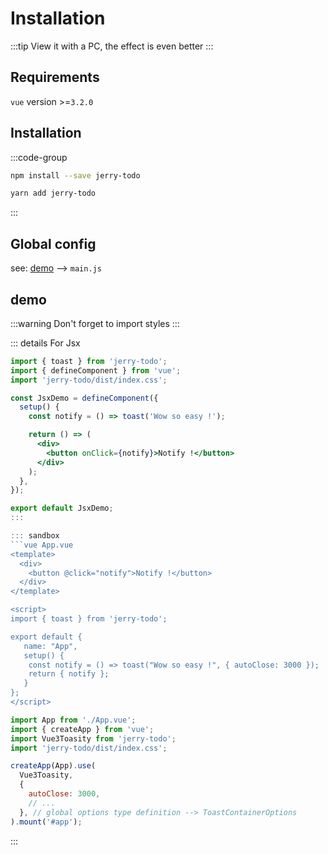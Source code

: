 # Installation

:::tip
View it with a PC, the effect is even better
:::

## Requirements

`vue` version >=`3.2.0`

## Installation


:::code-group
```bash  [Npm]
npm install --save jerry-todo
```

```bash  [Yarn]
yarn add jerry-todo
```
:::

## Global config

see: [demo](#demo) --> `main.js`

## demo

:::warning
Don't forget to import styles
:::

::: details For Jsx
```jsx
import { toast } from 'jerry-todo';
import { defineComponent } from 'vue';
import 'jerry-todo/dist/index.css';

const JsxDemo = defineComponent({
  setup() {
    const notify = () => toast('Wow so easy !');

    return () => (
      <div>
        <button onClick={notify}>Notify !</button>
      </div>
    );
  },
});

export default JsxDemo;
:::

::: sandbox
```vue App.vue
<template>
  <div>
    <button @click="notify">Notify !</button>
  </div>
</template>

<script>
import { toast } from 'jerry-todo';

export default {
   name: "App",
   setup() {
    const notify = () => toast("Wow so easy !", { autoClose: 3000 });
    return { notify };
   }
};
</script>
```

```js /src/main.js [active]
import App from './App.vue';
import { createApp } from 'vue';
import Vue3Toasity from 'jerry-todo';
import 'jerry-todo/dist/index.css';

createApp(App).use(
  Vue3Toasity,
  {
    autoClose: 3000,
    // ...
  }, // global options type definition --> ToastContainerOptions
).mount('#app');
```
:::
